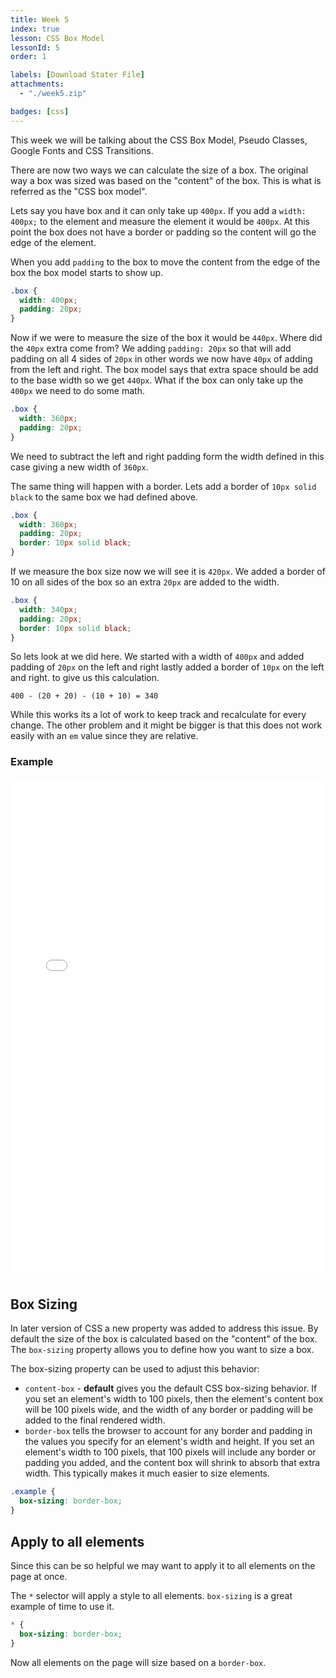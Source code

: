 ```yaml
---
title: Week 5
index: true
lesson: CSS Box Model
lessonId: 5
order: 1

labels: [Download Stater File]
attachments:
  - "./week5.zip"

badges: [css]
---
```


This week we will be talking about the CSS Box Model, Pseudo Classes, Google Fonts and CSS Transitions.

<span class="more"></span>

There are now two ways we can calculate the size of a box.  The original way a box was sized was based on the "content" of the box.  This is what is referred as the "CSS box model".

Lets say you have box and it can only take up `400px`.  If you add a `width: 400px;` to the element and measure the element it would be `400px`.  At this point the box does not have a border or padding so the content will go the edge of the element.

When you add `padding` to the box to move the content from the edge of the box the box model starts to show up.

```css
.box {
  width: 400px;
  padding: 20px;
}
```
Now if we were to measure the size of the box it would be `440px`.  Where did the `40px` extra come from?  We adding `padding: 20px` so that will add padding on all 4 sides of `20px` in other words we now have `40px` of adding from the left and right. The box model says that extra space should be add to the base width so we get `440px`.  What if the box can only take up the `400px` we need to do some math.

```css
.box {
  width: 360px;
  padding: 20px;
}
```

We need to subtract the left and right padding form the width defined in this case giving a new width of `360px`.

The same thing will happen with a border.  Lets add a border of `10px solid black` to the same box we had defined above.

```css
.box {
  width: 360px;
  padding: 20px;
  border: 10px solid black;
}
```

If we measure the box size now we will see it is `420px`.  We added a border of 10 on all sides of the box so an extra `20px` are added to the width.

```css
.box {
  width: 340px;
  padding: 20px;
  border: 10px solid black;
}
```

So lets look at we did here.  We started with a width of `400px` and added padding of `20px` on the left and right lastly added a border of `10px` on the left and right. to give us this calculation.

`400 - (20 + 20) - (10 + 10) = 340`

While this works its a lot of work to keep track and recalculate for every change.  The other problem and it might be bigger is that this does not work easily with an `em` value since they are relative.

### Example

<iframe height='800' scrolling='no' title='Box Model' src='//codepen.io/danhahn/embed/MoQNbO/?height=734&theme-id=light&default-tab=result&embed-version=2' frameborder='no' allowtransparency='true' allowfullscreen='true' style='width: 100%;'>See the Pen <a href='https://codepen.io/danhahn/pen/MoQNbO/'>Box Model</a> by Dan Hahn (<a href='https://codepen.io/danhahn'>@danhahn</a>) on <a href='https://codepen.io'>CodePen</a>.
</iframe>

## Box Sizing

In later version of CSS a new property was added to address this issue.  By default the size of the box is calculated based on the "content" of the box.  The `box-sizing` property allows you to define how you want to size a box.

The box-sizing property can be used to adjust this behavior:

* `content-box` - **default** gives you the default CSS box-sizing behavior. If you set an element's width to 100 pixels, then the element's content box will be 100 pixels wide, and the width of any border or padding will be added to the final rendered width.
* `border-box` tells the browser to account for any border and padding in the values you specify for an element's width and height. If you set an element's width to 100 pixels, that 100 pixels will include any border or padding you added, and the content box will shrink to absorb that extra width. This typically makes it much easier to size elements.

```css
.example {
  box-sizing: border-box;
}
```

## Apply to all elements

Since this can be so helpful we may want to apply it to all elements on the page at once.

The `*` selector will apply a style to all elements. `box-sizing` is a great example of time to use it.

```css
* {
  box-sizing: border-box;
}
```

Now all elements on the page will size based on a `border-box`.
